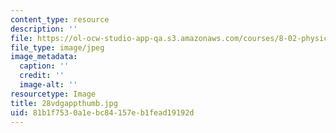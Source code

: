 ```yaml
---
content_type: resource
description: ''
file: https://ol-ocw-studio-app-qa.s3.amazonaws.com/courses/8-02-physics-ii-electricity-and-magnetism-spring-2007/81b1f7530a1ebc84157eb1fead19192d_28vdgappthumb.jpg
file_type: image/jpeg
image_metadata:
  caption: ''
  credit: ''
  image-alt: ''
resourcetype: Image
title: 28vdgappthumb.jpg
uid: 81b1f753-0a1e-bc84-157e-b1fead19192d
---
```

